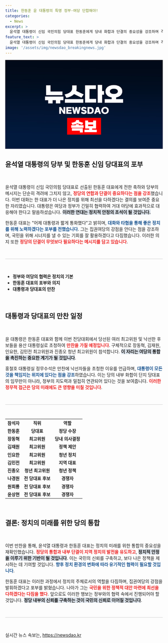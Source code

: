 ```yaml
---
title: 한동훈 윤 대통령의 특명 정부·여당 단합해야!
categories:
  - News
excerpt: >
  윤석열 대통령이 신임 국민의힘 당대표 한동훈에게 당내 화합과 단결의 중요성을 강조하며 격려했다. 한 대표는 국민을 위한 좋은 정치를 다짐하며 역경을 이겨내겠다고 포부를 밝혔다. 이번 만찬엔 낙선자들도 초대돼, 당 통합의 의지를 보일 예정이다.
feature_text: >
  윤석열 대통령이 신임 국민의힘 당대표 한동훈에게 당내 화합과 단결의 중요성을 강조하며 격려했다. 한 대표는 국민을 위한 좋은 정치를 다짐하며 역경을 이겨내겠다고 포부를 밝혔다. 이번 만찬엔 낙선자들도 초대돼, 당 통합의 의지를 보일 예정이다.
image: '/assets/img/newsdao_breakingnews.jpg'
---
```


<p><img src="/assets/img/newsdao_breakingnews.jpg" alt="pcversion 속보" /></p>

<h2 data-ke-size="size26">윤석열 대통령의 당부 및 한동훈 신임 당대표의 포부</h2>

<p data-ke-size="size16">&nbsp;</p>

<p data-ke-size="size16">윤석열 대통령이 신임 국민의힘 당대표로 선출된 한동훈 대표에게 전한 축하와 당부의 메시지는 단순히 격려에 그치지 않고, <b><span style="color: #ee2323;">정당의 연합과 단결이 중요하다는 점을 강조</span></b>했습니다. 이번 대화는 한 대표가 더 나은 정치를 위해 최선을 다하겠다는 결의를 보여준 중요한 자리였습니다. 대통령은 여당과 정부가 긴밀히 협력하여 거대 야당에 효과적으로 대응해야 한다고 말씀하셨습니다. <b><span style="background-color: #21538527;">이러한 연대는 정치적 안정의 초석이 될 것입니다.</span></b></p>

<p data-ke-size="size16">한동훈 대표는 "어제 대통령과 짧게 통화했다"고 밝히며, <b><span style="color: #1a5490;">대화와 타협을 통해 좋은 정치를 위해 노력하겠다는 포부를 전했습니다</span></b>. 그는 집권여당의 강점을 안다는 점을 강조하며, 국민을 위해 시너지를 낼 수 있는 기회를 잘 활용하겠다고 다짐했습니다. 이러한 의지 또한 <b><span style="color: #ee2323;">정당의 단결이 무엇보다 필요하다는 메시지를 담고 있습니다</span></b>.</p>

<p data-ke-size="size16">&nbsp;</p>

<hr style="border:none; height:1px; background-color:#ccc;" />

<p data-ke-size="size16">&nbsp;</p>

<ul>
<li><b>정부와 여당의 협력은 정치의 기본</b></li>
<li><b>한동훈 대표의 포부와 의지</b></li>
<li><b>대통령과 당대표의 만찬</b></li>
</ul>

<p data-ke-size="size16">&nbsp;</p>

<h2 data-ke-size="size26">대통령과 당대표의 만찬 일정</h2>

<p data-ke-size="size16">&nbsp;</p>

<p data-ke-size="size16">윤 대통령은 한동훈 대표와 함께 이번 전당대회에서 당선된 여러 최고위원 및 낙선한 후보들을 용산 대통령실로 초청하여 <b><span style="color: #ee2323;">만찬을 가질 예정입니다</span></b>. 구체적으로 장동혁, 김재원, 인요한, 김민전 최고위원과 진종오 청년 최고위원이 참석합니다. <b><span style="background-color: #21538527;">이 자리는 여당의 통합을 촉진하는 중요한 계기가 될 것입니다</span></b>.</p>

<p data-ke-size="size16">홍철호 대통령실 정무수석은 만찬에 낙선자들을 초청한 이유를 언급하며, <b><span style="color: #1a5490;">대통령이 모든 것을 책임지는 위치에 있다는 점을 강조</span></b>하였습니다. 이는 당의 내부 화합이 단지 당대표의 임무만이 아니라, 정부의 지도력과 밀접히 연관되어 있다는 것을 보여줍니다. <b><span style="color: #ee2323;">이러한 정무적 접근은 당의 미래에도 큰 영향을 미칠 것입니다</span></b>.</p>

<p data-ke-size="size16">&nbsp;</p>

<hr style="border:none; height:1px; background-color:#ccc;" />

<p data-ke-size="size16">&nbsp;</p>

<table>
<tr>
<td style="text-align: center; height: 17px;"><b>참석자</b></td>
<td style="text-align: center; height: 17px;"><b>직위</b></td>
<td style="text-align: center; height: 17px;"><b>역할</b></td>
</tr>
<tr>
<td style="text-align: center; height: 17px;"><b>한동훈</b></td>
<td style="text-align: center; height: 17px;"><b>당대표</b></td>
<td style="text-align: center; height: 17px;"><b>정당 수장</b></td>
</tr>
<tr>
<td style="text-align: center; height: 17px;"><b>장동혁</b></td>
<td style="text-align: center; height: 17px;"><b>최고위원</b></td>
<td style="text-align: center; height: 17px;"><b>당내 의사결정</b></td>
</tr>
<tr>
<td style="text-align: center; height: 17px;"><b>김재원</b></td>
<td style="text-align: center; height: 17px;"><b>최고위원</b></td>
<td style="text-align: center; height: 17px;"><b>정책 제안</b></td>
</tr>
<tr>
<td style="text-align: center; height: 17px;"><b>인요한</b></td>
<td style="text-align: center; height: 17px;"><b>최고위원</b></td>
<td style="text-align: center; height: 17px;"><b>청년 정치</b></td>
</tr>
<tr>
<td style="text-align: center; height: 17px;"><b>김민전</b></td>
<td style="text-align: center; height: 17px;"><b>최고위원</b></td>
<td style="text-align: center; height: 17px;"><b>지역 대표</b></td>
</tr>
<tr>
<td style="text-align: center; height: 17px;"><b>진종오</b></td>
<td style="text-align: center; height: 17px;"><b>청년 최고위원</b></td>
<td style="text-align: center; height: 17px;"><b>청년 정책</b></td>
</tr>
<tr>
<td style="text-align: center; height: 17px;"><b>나경원</b></td>
<td style="text-align: center; height: 17px;"><b>전 당대표 후보</b></td>
<td style="text-align: center; height: 17px;"><b>경쟁자</b></td>
</tr>
<tr>
<td style="text-align: center; height: 17px;"><b>원희룡</b></td>
<td style="text-align: center; height: 17px;"><b>전 당대표 후보</b></td>
<td style="text-align: center; height: 17px;"><b>경쟁자</b></td>
</tr>
<tr>
<td style="text-align: center; height: 17px;"><b>윤상현</b></td>
<td style="text-align: center; height: 17px;"><b>전 당대표 후보</b></td>
<td style="text-align: center; height: 17px;"><b>경쟁자</b></td>
</tr>
</table>

<p data-ke-size="size16">&nbsp;</p>

<h2 data-ke-size="size26">결론: 정치의 미래를 위한 당의 통합</h2>

<p data-ke-size="size16">&nbsp;</p>

<p data-ke-size="size16">이번 만찬을 통해, 윤석열 대통령과 한동훈 대표는 정치의 미래를 위한 통합의 중요성을 재확인했습니다. <b><span style="color: #ee2323;">정당의 통합과 내부 단결이 지역 정치의 발전을 유도하고</span></b>, <b><span style="background-color: #21538527;">정치적 안정을 이루기 위한 기반이 될 것입니다</span></b>. 이는 국민의 신뢰를 구축하고, 보다 나은 정책을 제시하는 데 기여할 것입니다. <b><span style="color: #1a5490;">향후 정치 환경의 변화에 따라 유기적인 협력이 필요할 것입니다</span></b>.</p>

<p data-ke-size="size16">한동훈 대표는 이러한 과정에서 정치의 주체로서의 역할을 다짐하며, 집권여당의 강점을 발휘하겠다고 포부를 밝혔습니다. 나아가 그는 <b><span style="color: #ee2323;">국민을 위한 정책적 대안 마련에 최선을 다하겠다는 다짐을 했다</span></b>. 앞으로도 이러한 행보는 정부와의 협력 속에서 진행되어야 할 것입니다. <b><span style="background-color: #21538527;">정당 내부의 신뢰를 구축하는 것이 국민의 신뢰로 이어질 것입니다</span></b>.</p>

<p data-ke-size="size16">&nbsp;</p>

<hr style="border:none; height:1px; background-color:#ccc;" />

<p data-ke-size="size16">&nbsp;</p>
실시간 뉴스 속보는, <a href="https://newsdao.kr" rel="dofollow">https://newsdao.kr</a>



